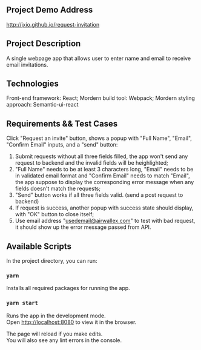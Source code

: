 ## Project Demo Address
http://jxio.github.io/request-invitation

## Project Description
A single webpage app that allows user to enter name and email to receive email invitations.

## Technologies
Front-end framework: React;
Mordern build tool: Webpack;
Mordern styling approach: Semantic-ui-react

## Requirements && Test Cases
Click "Request an invite" button, shows a popup with "Full Name", "Email", "Confirm Email" inputs, and a "send" button:
1. Submit requests without all three fields filled, the app won't send any request to backend and the invalid fields will be heighlighted;
2. "Full Name" needs to be at least 3 characters long, "Email" needs to be in
validated email format and "Confirm Email" needs to match "Email", the app suppose to display the corresponding error message when any fields doesn't match the requests;
3. "Send" button works if all three fields valid. (send a post request to backend)
4. If request is success, another popup with success state should display, with "OK" button to close itself;
5. Use email address "usedemail@airwallex.com" to test with bad request, it should show up the error message passed from API.

## Available Scripts

In the project directory, you can run:

### `yarn`
Installs all required packages for running the app.

### `yarn start`
Runs the app in the development mode.\
Open [http://localhost:8080](http://localhost:8080) to view it in the browser.

The page will reload if you make edits.\
You will also see any lint errors in the console.
